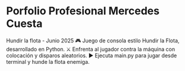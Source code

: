 # Porfolio Profesional Mercedes Cuesta
Hundir la flota - Junio 2025
🎮 Juego de consola estilo Hundir la Flota, desarrollado en Python.
⚔️ Enfrenta al jugador contra la máquina con colocación y disparos aleatorios.
▶️ Ejecuta main.py para jugar desde terminal y hunde la flota enemiga.
